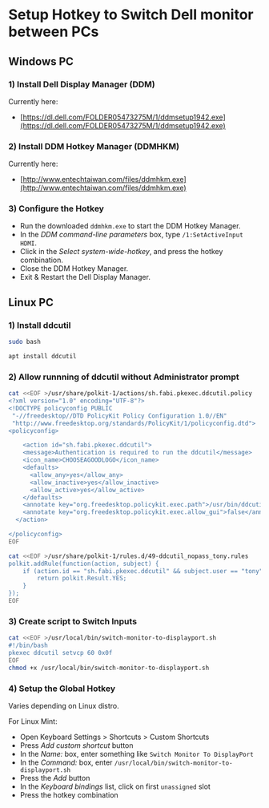 # Setup Hotkey to Switch Dell monitor between PCs

## Windows PC
### 1) Install Dell Display Manager (DDM)
Currently here:
* [https://dl.dell.com/FOLDER05473275M/1/ddmsetup1942.exe](https://dl.dell.com/FOLDER05473275M/1/ddmsetup1942.exe)

### 2) Install DDM Hotkey Manager (DDMHKM)
Currently here:
* [http://www.entechtaiwan.com/files/ddmhkm.exe](http://www.entechtaiwan.com/files/ddmhkm.exe)

### 3) Configure the Hotkey

* Run the downloaded `ddmhkm.exe` to start the DDM Hotkey Manager.
* In the _DDM command-line parameters_ box, type `/1:SetActiveInput HDMI`.  
* Click in the _Select system-wide-hotkey_, and press the hotkey combination.
* Close the DDM Hotkey Manager.
* Exit & Restart the Dell Display Manager.

## Linux PC
### 1) Install ddcutil
```bash
sudo bash
```

```bash
apt install ddcutil
```
### 2) Allow runnning of ddcutil without Administrator prompt
```bash
cat <<EOF >/usr/share/polkit-1/actions/sh.fabi.pkexec.ddcutil.policy
<?xml version="1.0" encoding="UTF-8"?>
<!DOCTYPE policyconfig PUBLIC
 "-//freedesktop//DTD PolicyKit Policy Configuration 1.0//EN"
 "http://www.freedesktop.org/standards/PolicyKit/1/policyconfig.dtd">
<policyconfig>

    <action id="sh.fabi.pkexec.ddcutil">
    <message>Authentication is required to run the ddcutil</message>
    <icon_name>CHOOSEAGOODLOGO</icon_name>
    <defaults>
      <allow_any>yes</allow_any>
      <allow_inactive>yes</allow_inactive>
      <allow_active>yes</allow_active>
    </defaults>
    <annotate key="org.freedesktop.policykit.exec.path">/usr/bin/ddcutil</annotate>
    <annotate key="org.freedesktop.policykit.exec.allow_gui">false</annotate>
  </action>

</policyconfig>
EOF
```
```bash
cat <<EOF >/usr/share/polkit-1/rules.d/49-ddcutil_nopass_tony.rules
polkit.addRule(function(action, subject) {
    if (action.id == "sh.fabi.pkexec.ddcutil" && subject.user == "tony") {
        return polkit.Result.YES;
    }
});
EOF
```


### 3) Create script to Switch Inputs
```bash
cat <<EOF >/usr/local/bin/switch-monitor-to-displayport.sh
#!/bin/bash
pkexec ddcutil setvcp 60 0x0f
EOF
chmod +x /usr/local/bin/switch-monitor-to-displayport.sh
```

### 4) Setup the Global Hotkey
Varies depending on Linux distro.

For Linux Mint:
* Open Keyboard Settings > Shortcuts > Custom Shortcuts
* Press _Add custom shortcut_ button
* In the _Name:_ box, enter something like `Switch Monitor To DisplayPort`
* In the _Command:_ box, enter `/usr/local/bin/switch-monitor-to-displayport.sh`
* Press the _Add_ button
* In the _Keyboard bindings_ list, click on first `unassigned` slot
* Press the hotkey combination

